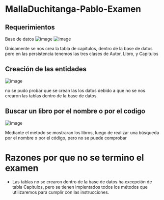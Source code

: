 # MallaDuchitanga-Pablo-Examen

## Requerimientos
Base de datos
![image](https://user-images.githubusercontent.com/33675679/83552148-ecb93380-a4ce-11ea-8d2d-47a37b07dc52.png)
![image](https://user-images.githubusercontent.com/33675679/83552358-41f54500-a4cf-11ea-8029-76ffc6caab6e.png)

Únicamente se nos crea la tabla de capitulos, dentro de la base de datos pero en las persistencia tenemos las tres clases de Autor, Libro, y Capitulos

## Creación de las entidades

![image](https://user-images.githubusercontent.com/33675679/83552531-8aacfe00-a4cf-11ea-880d-9662840264e0.png)


no se pudo probar que se crean las los datos debido a que no se nos crearon las tablas dentro de la base de datos.


## Buscar un libro por el nombre o por el codigo

![image](https://user-images.githubusercontent.com/33675679/83553347-ae247880-a4d0-11ea-96fb-a515e428f4d6.png)

Mediante el metodo se mostraran los libros, luego de realizar una búsqueda por el nombre o por el código, pero no se puede comprobar


# Razones por que no se termino el examen

- Las tablas no se crearon dentro de la base de datos ha excepción de tabla Capitulos, pero se tienen implentados todos los métodos que utilizaremos para cumplir con las instrucciones. 




